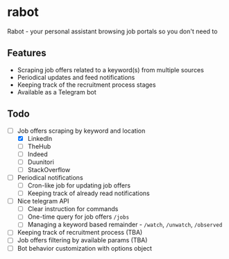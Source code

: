 # rabot

Rabot - your personal assistant browsing job portals so you don't need to

## Features

- Scraping job offers related to a keyword(s) from multiple sources
- Periodical updates and feed notifications
- Keeping track of the recruitment process stages
- Available as a Telegram bot

## Todo

- [ ] Job offers scraping by keyword and location
    - [x] LinkedIn
    - [ ] TheHub
    - [ ] Indeed
    - [ ] Duunitori
    - [ ] StackOverflow
- [ ] Periodical notifications
    - [ ] Cron-like job for updating job offers
    - [ ] Keeping track of already read notifications
- [ ] Nice telegram API
    - [ ] Clear instruction for commands
    - [ ] One-time query for job offers `/jobs`
    - [ ] Managing a keyword based remainder - `/watch`, `/unwatch`, `/observed`
- [ ] Keeping track of recruitment process (TBA)
- [ ] Job offers filtering by available params (TBA)
- [ ] Bot behavior customization with options object